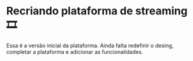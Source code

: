 # Recriando plataforma de streaming🎞

   Essa é a versão inicial da plataforma. Ainda falta redefinir o desing, completar a plataforma e adicionar as funcionalidades.

